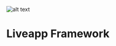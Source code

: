 ![alt text](https://liveappsolutions.visualstudio.com/_apis/public/build/definitions/c6ac97a3-358b-4038-b3d9-8ef5e91362a7/3/badge "Build Badge")

# Liveapp Framework
